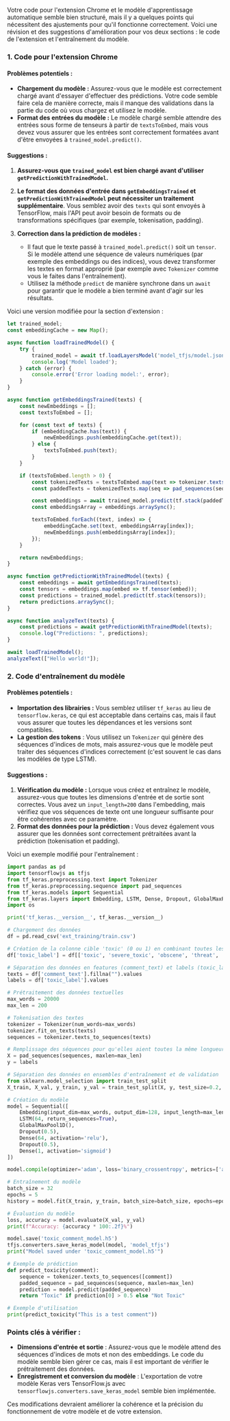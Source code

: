 Votre code pour l'extension Chrome et le modèle d'apprentissage automatique semble bien structuré, mais il y a quelques points qui nécessitent des ajustements pour qu'il fonctionne correctement. Voici une révision et des suggestions d'amélioration pour vos deux sections : le code de l'extension et l'entraînement du modèle.

### 1. **Code pour l'extension Chrome**
#### Problèmes potentiels :
- **Chargement du modèle :** Assurez-vous que le modèle est correctement chargé avant d'essayer d'effectuer des prédictions. Votre code semble faire cela de manière correcte, mais il manque des validations dans la partie du code où vous chargez et utilisez le modèle.
- **Format des entrées du modèle :** Le modèle chargé semble attendre des entrées sous forme de tenseurs à partir de `textsToEmbed`, mais vous devez vous assurer que les entrées sont correctement formatées avant d'être envoyées à `trained_model.predict()`.

#### Suggestions :
1. **Assurez-vous que `trained_model` est bien chargé avant d'utiliser `getPredictionWithTrainedModel`.**
2. **Le format des données d'entrée dans `getEmbeddingsTrained` et `getPredictionWithTrainedModel` peut nécessiter un traitement supplémentaire**. Vous semblez avoir des `texts` qui sont envoyés à TensorFlow, mais l'API peut avoir besoin de formats ou de transformations spécifiques (par exemple, tokenisation, padding).

3. **Correction dans la prédiction de modèles :**
   - Il faut que le texte passé à `trained_model.predict()` soit un `tensor`. Si le modèle attend une séquence de valeurs numériques (par exemple des embeddings ou des indices), vous devez transformer les textes en format approprié (par exemple avec `Tokenizer` comme vous le faites dans l'entraînement).
   - Utilisez la méthode `predict` de manière synchrone dans un `await` pour garantir que le modèle a bien terminé avant d'agir sur les résultats.

Voici une version modifiée pour la section d'extension :

```javascript
let trained_model;
const embeddingCache = new Map();

async function loadTrainedModel() {
    try {
        trained_model = await tf.loadLayersModel('model_tfjs/model.json');
        console.log('Model loaded');
    } catch (error) {
        console.error('Error loading model:', error);
    }
}

async function getEmbeddingsTrained(texts) {
    const newEmbeddings = [];
    const textsToEmbed = [];

    for (const text of texts) {
        if (embeddingCache.has(text)) {
            newEmbeddings.push(embeddingCache.get(text));
        } else {
            textsToEmbed.push(text);
        }
    }

    if (textsToEmbed.length > 0) {
        const tokenizedTexts = textsToEmbed.map(text => tokenizer.texts_to_sequences([text]));
        const paddedTexts = tokenizedTexts.map(seq => pad_sequences(seq, { maxlen: 200 }));

        const embeddings = await trained_model.predict(tf.stack(paddedTexts));
        const embeddingsArray = embeddings.arraySync();

        textsToEmbed.forEach((text, index) => {
            embeddingCache.set(text, embeddingsArray[index]);
            newEmbeddings.push(embeddingsArray[index]);
        });
    }

    return newEmbeddings;
}

async function getPredictionWithTrainedModel(texts) {
    const embeddings = await getEmbeddingsTrained(texts);
    const tensors = embeddings.map(embed => tf.tensor(embed));
    const predictions = trained_model.predict(tf.stack(tensors));
    return predictions.arraySync();
}

async function analyzeText(texts) {
    const predictions = await getPredictionWithTrainedModel(texts);
    console.log("Predictions: ", predictions);
}

await loadTrainedModel();
analyzeText(["Hello world!"]);
```

### 2. **Code d'entraînement du modèle**
#### Problèmes potentiels :
- **Importation des librairies :** Vous semblez utiliser `tf_keras` au lieu de `tensorflow.keras`, ce qui est acceptable dans certains cas, mais il faut vous assurer que toutes les dépendances et les versions sont compatibles.
- **La gestion des tokens** : Vous utilisez un `Tokenizer` qui génère des séquences d'indices de mots, mais assurez-vous que le modèle peut traiter des séquences d'indices correctement (c'est souvent le cas dans les modèles de type LSTM).

#### Suggestions :
1. **Vérification du modèle :** Lorsque vous créez et entraînez le modèle, assurez-vous que toutes les dimensions d'entrée et de sortie sont correctes. Vous avez un `input_length=200` dans l'embedding, mais vérifiez que vos séquences de texte ont une longueur suffisante pour être cohérentes avec ce paramètre.
2. **Format des données pour la prédiction :** Vous devez également vous assurer que les données sont correctement prétraitées avant la prédiction (tokenisation et padding).

Voici un exemple modifié pour l'entraînement :

```python
import pandas as pd
import tensorflowjs as tfjs
from tf_keras.preprocessing.text import Tokenizer
from tf_keras.preprocessing.sequence import pad_sequences
from tf_keras.models import Sequential
from tf_keras.layers import Embedding, LSTM, Dense, Dropout, GlobalMaxPool1D
import os

print('tf_keras.__version__', tf_keras.__version__)

# Chargement des données
df = pd.read_csv('ext_training/train.csv')

# Création de la colonne cible 'toxic' (0 ou 1) en combinant toutes les colonnes de toxicité
df['toxic_label'] = df[['toxic', 'severe_toxic', 'obscene', 'threat', 'insult', 'identity_hate']].max(axis=1)

# Séparation des données en features (comment_text) et labels (toxic_label)
texts = df['comment_text'].fillna("").values
labels = df['toxic_label'].values

# Prétraitement des données textuelles
max_words = 20000
max_len = 200

# Tokenisation des textes
tokenizer = Tokenizer(num_words=max_words)
tokenizer.fit_on_texts(texts)
sequences = tokenizer.texts_to_sequences(texts)

# Remplissage des séquences pour qu'elles aient toutes la même longueur
X = pad_sequences(sequences, maxlen=max_len)
y = labels

# Séparation des données en ensembles d'entraînement et de validation
from sklearn.model_selection import train_test_split
X_train, X_val, y_train, y_val = train_test_split(X, y, test_size=0.2, random_state=42)

# Création du modèle
model = Sequential([
    Embedding(input_dim=max_words, output_dim=128, input_length=max_len),
    LSTM(64, return_sequences=True),
    GlobalMaxPool1D(),
    Dropout(0.5),
    Dense(64, activation='relu'),
    Dropout(0.5),
    Dense(1, activation='sigmoid')
])

model.compile(optimizer='adam', loss='binary_crossentropy', metrics=['accuracy'])

# Entraînement du modèle
batch_size = 32
epochs = 5
history = model.fit(X_train, y_train, batch_size=batch_size, epochs=epochs, validation_data=(X_val, y_val))

# Évaluation du modèle
loss, accuracy = model.evaluate(X_val, y_val)
print(f"Accuracy: {accuracy * 100:.2f}%")

model.save('toxic_comment_model.h5')
tfjs.converters.save_keras_model(model, 'model_tfjs')
print("Model saved under 'toxic_comment_model.h5'")

# Exemple de prédiction
def predict_toxicity(comment):
    sequence = tokenizer.texts_to_sequences([comment])
    padded_sequence = pad_sequences(sequence, maxlen=max_len)
    prediction = model.predict(padded_sequence)
    return "Toxic" if prediction[0] > 0.5 else "Not Toxic"

# Exemple d'utilisation
print(predict_toxicity("This is a test comment"))
```

### Points clés à vérifier :
- **Dimensions d'entrée et sortie** : Assurez-vous que le modèle attend des séquences d'indices de mots et non des embeddings. Le code du modèle semble bien gérer ce cas, mais il est important de vérifier le prétraitement des données.
- **Enregistrement et conversion du modèle** : L'exportation de votre modèle Keras vers TensorFlow.js avec `tensorflowjs.converters.save_keras_model` semble bien implémentée.

Ces modifications devraient améliorer la cohérence et la précision du fonctionnement de votre modèle et de votre extension.